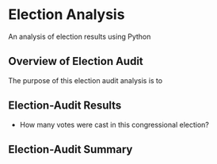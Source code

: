 # Election Analysis
An analysis of election results using Python
## Overview of Election Audit
The purpose of this election audit analysis is to
## Election-Audit Results
* How many votes were cast in this congressional election?
## Election-Audit Summary

